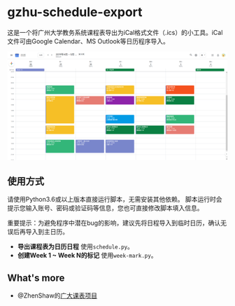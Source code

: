 # gzhu-schedule-export

这是一个将广州大学教务系统课程表导出为iCal格式文件（.ics）的小工具。iCal文件可由Google Calendar、MS Outlook等日历程序导入。

![效果预览](screenshot.png)

## 使用方式

请使用Python3.6或以上版本直接运行脚本，无需安装其他依赖。
脚本运行时会提示您输入账号、密码或验证码等信息，您也可直接修改脚本填入信息。

重要提示：为避免程序中潜在bug的影响，建议先将日程导入到临时日历，确认无误后再导入到主日历。

* **导出课程表为日历日程** 使用`schedule.py`。
* **创建Week 1 ~ Week N的标记** 使用`week-mark.py`。

## What's more

* @ZhenShaw的[广大课表项目](https://github.com/ZhenShaw/GZHU-ClassTable)
